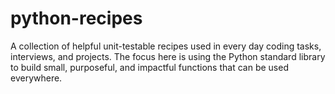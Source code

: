 # python-recipes
A collection of helpful unit-testable recipes used in every day coding tasks, interviews, and projects.  The focus here is using the Python standard library to build small, purposeful, and impactful functions that can be used everywhere.

